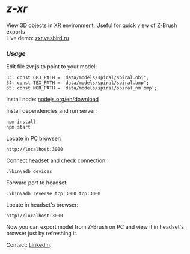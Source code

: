 # <em>z-xr</em>
 View 3D objects in XR environment. Useful for quick view of Z-Brush exports<br>
 Live demo: <a href='https://zxr.yesbird.ru'>zxr.yesbird.ru</a>

### <em>Usage</em><br>

  Edit file zvr.js to point to your model:
  ```
  33: const OBJ_PATH = 'data/models/spiral/spiral.obj';
  34: const TEX_PATH = 'data/models/spiral/spiral.bmp';
  35: const NOR_PATH = 'data/models/spiral/spiral_nm.bmp';
  ```
  Install node: <a href='https://nodejs.org/en/download'>nodejs.org/en/download</a> 

  Install dependencies and run server:
  ```
  npm install
  npm start
  ```
  Locate in PC browser:
  ```
  http://localhost:3000
  ```

  Connect headset and check connection: 
  ```
  .\bin\adb devices
  ```

  Forward port to headset:
  ```
  .\bin\adb reverse tcp:3000 tcp:3000
  ```

  Locate in headset's browser:
  ```
  http://localhost:3000
  ```
  
  Now you can export model from Z-Brush on PC and view it in headset's browser just by refreshing it.<br>
  
  Contact: [LinkedIn](https://www.linkedin.com/in/sergey-yanenko-57b21a96/).
